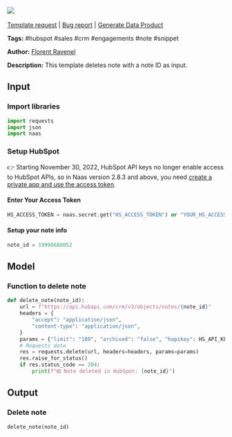 <a href="https://app.naas.ai/user-redirect/naas/downloader?url=https://raw.githubusercontent.com/jupyter-naas/awesome-notebooks/master/HubSpot/HubSpot_Delete_note.ipynb" target="_parent"><img src="https://naasai-public.s3.eu-west-3.amazonaws.com/open_in_naas.svg"/></a><br><br><a href="https://github.com/jupyter-naas/awesome-notebooks/issues/new?assignees=&labels=&template=template-request.md&title=Tool+-+Action+of+the+notebook+">Template request</a> | <a href="https://github.com/jupyter-naas/awesome-notebooks/issues/new?assignees=&labels=bug&template=bug_report.md&title=HubSpot+-+Delete+note:+Error+short+description">Bug report</a> | <a href="https://app.naas.ai/user-redirect/naas/downloader?url=https://raw.githubusercontent.com/jupyter-naas/awesome-notebooks/master/Naas/Naas_Start_data_product.ipynb" target="_parent">Generate Data Product</a>

**Tags:** #hubspot #sales #crm #engagements #note #snippet

**Author:** [Florent Ravenel](https://www.linkedin.com/in/florent-ravenel/)

**Description:** This template deletes note with a note ID as input.

## Input

### Import libraries


```python
import requests
import json
import naas
```

### Setup HubSpot
👉 Starting November 30, 2022, HubSpot API keys no longer enable access to HubSpot APIs, so in Naas version 2.8.3 and above, you need [create a private app and use the access token](https://developers.hubspot.com/docs/api/private-apps).

#### Enter Your Access Token


```python
HS_ACCESS_TOKEN = naas.secret.get("HS_ACCESS_TOKEN") or "YOUR_HS_ACCESS_TOKEN"
```

#### Setup your note info


```python
note_id = 19996680052
```

## Model

### Function to delete note


```python
def delete_note(note_id):
    url = f"https://api.hubapi.com/crm/v3/objects/notes/{note_id}"
    headers = {
        "accept": "application/json",
        "content-type": "application/json",
    }
    params = {"limit": "100", "archived": "false", "hapikey": HS_API_KEY}
    # Requests data
    res = requests.delete(url, headers=headers, params=params)
    res.raise_for_status()
    if res.status_code == 204:
        print(f"❎ Note deleted in HubSpot: {note_id}")
```

## Output

### Delete note


```python
delete_note(note_id)
```
